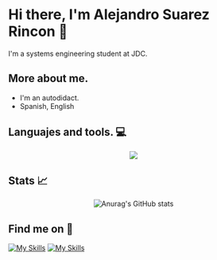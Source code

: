 # Hi there, I'm Alejandro Suarez Rincon 👋
I'm a systems engineering student at JDC.

## More about me.
- I'm an autodidact.
- Spanish, English

## Languajes and tools. 💻
<p align="center">
  <a href="https://skillicons.dev">
    <img src="https://skillicons.dev/icons?i=cpp,java,python,go,javascript,html,css,astro" />
  </a>
</p>

## Stats 📈
<p align="center">
  <img src="https://github-readme-stats.vercel.app/api?username=Alejandro-Suarez-Rincon&show_icons=true&theme=tokyonight" alt="Anurag's GitHub stats">
</p>

## Find me on 📌
[![My Skills](https://skillicons.dev/icons?i=instagram)](https://www.instagram.com/alejandro_suarez203/)
[![My Skills](https://skillicons.dev/icons?i=linkedin)](https://www.linkedin.com/in/alejandro-suarez-072899277/)


<!--
**Alejandro-Suarez-Rincon/Alejandro-Suarez-Rincon** is a ✨ _special_ ✨ repository because its `README.md` (this file) appears on your GitHub profile.

Here are some ideas to get you started:

- 🔭 I’m currently working on ...
- 🌱 I’m currently learning ...
- 👯 I’m looking to collaborate on ...
- 🤔 I’m looking for help with ...
- 💬 Ask me about ...
- 📫 How to reach me: ...
- 😄 Pronouns: ...
- ⚡ Fun fact: ...
-->
